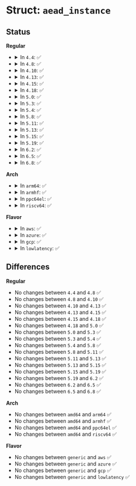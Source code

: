 # Struct: <code>aead_instance</code>

## Status
<b>Regular</b>
<ul>
<li>
<details>
<summary>In <code>4.4</code>: ✅</summary>

```c
struct aead_instance {
    void (*free)(struct aead_instance *);
    struct (anon) s;
    struct aead_alg alg;
};
```
</details>
</li>
<li>
<details>
<summary>In <code>4.8</code>: ✅</summary>

```c
struct aead_instance {
    void (*free)(struct aead_instance *);
    struct (anon) s;
    struct aead_alg alg;
};
```
</details>
</li>
<li>
<details>
<summary>In <code>4.10</code>: ✅</summary>

```c
struct aead_instance {
    void (*free)(struct aead_instance *);
    struct (anon) s;
    struct aead_alg alg;
};
```
</details>
</li>
<li>
<details>
<summary>In <code>4.13</code>: ✅</summary>

```c
struct aead_instance {
    void (*free)(struct aead_instance *);
    struct (anon) s;
    struct aead_alg alg;
};
```
</details>
</li>
<li>
<details>
<summary>In <code>4.15</code>: ✅</summary>

```c
struct aead_instance {
    void (*free)(struct aead_instance *);
    struct (anon) s;
    struct aead_alg alg;
};
```
</details>
</li>
<li>
<details>
<summary>In <code>4.18</code>: ✅</summary>

```c
struct aead_instance {
    void (*free)(struct aead_instance *);
    struct (anon) s;
    struct aead_alg alg;
};
```
</details>
</li>
<li>
<details>
<summary>In <code>5.0</code>: ✅</summary>

```c
struct aead_instance {
    void (*free)(struct aead_instance *);
    struct (anon) s;
    struct aead_alg alg;
};
```
</details>
</li>
<li>
<details>
<summary>In <code>5.3</code>: ✅</summary>

```c
struct aead_instance {
    void (*free)(struct aead_instance *);
    struct (anon) s;
    struct aead_alg alg;
};
```
</details>
</li>
<li>
<details>
<summary>In <code>5.4</code>: ✅</summary>

```c
struct aead_instance {
    void (*free)(struct aead_instance *);
    struct (anon) s;
    struct aead_alg alg;
};
```
</details>
</li>
<li>
<details>
<summary>In <code>5.8</code>: ✅</summary>

```c
struct aead_instance {
    void (*free)(struct aead_instance *);
    struct (anon) s;
    struct aead_alg alg;
};
```
</details>
</li>
<li>
<details>
<summary>In <code>5.11</code>: ✅</summary>

```c
struct aead_instance {
    void (*free)(struct aead_instance *);
    struct (anon) s;
    struct aead_alg alg;
};
```
</details>
</li>
<li>
<details>
<summary>In <code>5.13</code>: ✅</summary>

```c
struct aead_instance {
    void (*free)(struct aead_instance *);
    struct (anon) s;
    struct aead_alg alg;
};
```
</details>
</li>
<li>
<details>
<summary>In <code>5.15</code>: ✅</summary>

```c
struct aead_instance {
    void (*free)(struct aead_instance *);
    struct (anon) s;
    struct aead_alg alg;
};
```
</details>
</li>
<li>
<details>
<summary>In <code>5.19</code>: ✅</summary>

```c
struct aead_instance {
    void (*free)(struct aead_instance *);
    struct (anon) s;
    struct aead_alg alg;
};
```
</details>
</li>
<li>
<details>
<summary>In <code>6.2</code>: ✅</summary>

```c
struct aead_instance {
    void (*free)(struct aead_instance *);
    struct (anon) s;
    struct aead_alg alg;
};
```
</details>
</li>
<li>
<details>
<summary>In <code>6.5</code>: ✅</summary>

```c
struct aead_instance {
    void (*free)(struct aead_instance *);
    struct (anon) s;
    struct aead_alg alg;
};
```
</details>
</li>
<li>
<details>
<summary>In <code>6.8</code>: ✅</summary>

```c
struct aead_instance {
    void (*free)(struct aead_instance *);
    struct (anon) s;
    struct aead_alg alg;
};
```
</details>
</li>
</ul>
<b>Arch</b>
<ul>
<li>
<details>
<summary>In <code>arm64</code>: ✅</summary>

```c
struct aead_instance {
    void (*free)(struct aead_instance *);
    struct (anon) s;
    struct aead_alg alg;
};
```
</details>
</li>
<li>
<details>
<summary>In <code>armhf</code>: ✅</summary>

```c
struct aead_instance {
    void (*free)(struct aead_instance *);
    struct (anon) s;
    struct aead_alg alg;
};
```
</details>
</li>
<li>
<details>
<summary>In <code>ppc64el</code>: ✅</summary>

```c
struct aead_instance {
    void (*free)(struct aead_instance *);
    struct (anon) s;
    struct aead_alg alg;
};
```
</details>
</li>
<li>
<details>
<summary>In <code>riscv64</code>: ✅</summary>

```c
struct aead_instance {
    void (*free)(struct aead_instance *);
    struct (anon) s;
    struct aead_alg alg;
};
```
</details>
</li>
</ul>
<b>Flavor</b>
<ul>
<li>
<details>
<summary>In <code>aws</code>: ✅</summary>

```c
struct aead_instance {
    void (*free)(struct aead_instance *);
    struct (anon) s;
    struct aead_alg alg;
};
```
</details>
</li>
<li>
<details>
<summary>In <code>azure</code>: ✅</summary>

```c
struct aead_instance {
    void (*free)(struct aead_instance *);
    struct (anon) s;
    struct aead_alg alg;
};
```
</details>
</li>
<li>
<details>
<summary>In <code>gcp</code>: ✅</summary>

```c
struct aead_instance {
    void (*free)(struct aead_instance *);
    struct (anon) s;
    struct aead_alg alg;
};
```
</details>
</li>
<li>
<details>
<summary>In <code>lowlatency</code>: ✅</summary>

```c
struct aead_instance {
    void (*free)(struct aead_instance *);
    struct (anon) s;
    struct aead_alg alg;
};
```
</details>
</li>
</ul>

## Differences
<b>Regular</b>
<ul>
<li>
No changes between <code>4.4</code> and <code>4.8</code> ✅
</li>
<li>
No changes between <code>4.8</code> and <code>4.10</code> ✅
</li>
<li>
No changes between <code>4.10</code> and <code>4.13</code> ✅
</li>
<li>
No changes between <code>4.13</code> and <code>4.15</code> ✅
</li>
<li>
No changes between <code>4.15</code> and <code>4.18</code> ✅
</li>
<li>
No changes between <code>4.18</code> and <code>5.0</code> ✅
</li>
<li>
No changes between <code>5.0</code> and <code>5.3</code> ✅
</li>
<li>
No changes between <code>5.3</code> and <code>5.4</code> ✅
</li>
<li>
No changes between <code>5.4</code> and <code>5.8</code> ✅
</li>
<li>
No changes between <code>5.8</code> and <code>5.11</code> ✅
</li>
<li>
No changes between <code>5.11</code> and <code>5.13</code> ✅
</li>
<li>
No changes between <code>5.13</code> and <code>5.15</code> ✅
</li>
<li>
No changes between <code>5.15</code> and <code>5.19</code> ✅
</li>
<li>
No changes between <code>5.19</code> and <code>6.2</code> ✅
</li>
<li>
No changes between <code>6.2</code> and <code>6.5</code> ✅
</li>
<li>
No changes between <code>6.5</code> and <code>6.8</code> ✅
</li>
</ul>
<b>Arch</b>
<ul>
<li>
No changes between <code>amd64</code> and <code>arm64</code> ✅
</li>
<li>
No changes between <code>amd64</code> and <code>armhf</code> ✅
</li>
<li>
No changes between <code>amd64</code> and <code>ppc64el</code> ✅
</li>
<li>
No changes between <code>amd64</code> and <code>riscv64</code> ✅
</li>
</ul>
<b>Flavor</b>
<ul>
<li>
No changes between <code>generic</code> and <code>aws</code> ✅
</li>
<li>
No changes between <code>generic</code> and <code>azure</code> ✅
</li>
<li>
No changes between <code>generic</code> and <code>gcp</code> ✅
</li>
<li>
No changes between <code>generic</code> and <code>lowlatency</code> ✅
</li>
</ul>
